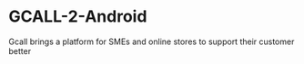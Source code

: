# GCALL-2-Android
Gcall brings a platform for SMEs and online stores  to support their customer better
